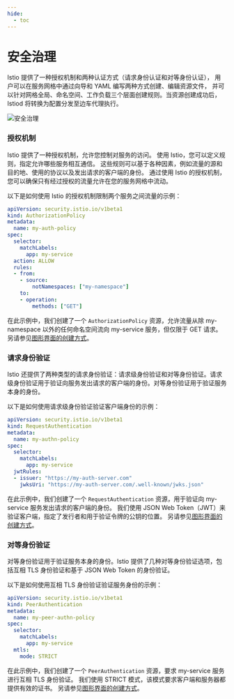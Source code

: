 ```yaml
---
hide:
  - toc
---
```


# 安全治理

Istio 提供了一种授权机制和两种认证方式（请求身份认证和对等身份认证），
用户可以在服务网格中通过向导和 YAML 编写两种方式创建、编辑资源文件，
并可以针对网格全局、命名空间、工作负载三个层面创建规则。当资源创建成功后，Istiod 将转换为配置分发至边车代理执行。

![安全治理](https://docs.daocloud.io/daocloud-docs-images/docs/mspider/images/security.png)

### 授权机制

Istio 提供了一种授权机制，允许您控制对服务的访问。
使用 Istio，您可以定义规则，指定允许哪些服务相互通信。
这些规则可以基于各种因素，例如流量的源和目的地、使用的协议以及发出请求的客户端的身份。
通过使用 Istio 的授权机制，您可以确保只有经过授权的流量允许在您的服务网格中流动。

以下是如何使用 Istio 的授权机制限制两个服务之间流量的示例：

```yaml
apiVersion: security.istio.io/v1beta1
kind: AuthorizationPolicy
metadata:
  name: my-auth-policy
spec:
  selector:
    matchLabels:
      app: my-service
  action: ALLOW
  rules:
  - from:
    - source:
        notNamespaces: ["my-namespace"]
    to:
    - operation:
        methods: ["GET"]
```

在此示例中，我们创建了一个 `AuthorizationPolicy` 资源，允许流量从除 my-namespace 以外的任何命名空间流向 my-service 服务，但仅限于 GET 请求。
另请参见[图形界面的创建方式](./authorize.md)。

### 请求身份验证

Istio 还提供了两种类型的请求身份验证：请求级身份验证和对等身份验证。请求级身份验证用于验证向服务发出请求的客户端的身份。对等身份验证用于验证服务本身的身份。

以下是如何使用请求级身份验证验证客户端身份的示例：

```yaml
apiVersion: security.istio.io/v1beta1
kind: RequestAuthentication
metadata:
  name: my-authn-policy
spec:
  selector:
    matchLabels:
      app: my-service
  jwtRules:
  - issuer: "https://my-auth-server.com"
    jwksUri: "https://my-auth-server.com/.well-known/jwks.json"
```

在此示例中，我们创建了一个 `RequestAuthentication` 资源，用于验证向 my-service 服务发出请求的客户端的身份。
我们使用 JSON Web Token（JWT）来验证客户端，指定了发行者和用于验证令牌的公钥的位置。
另请参见[图形界面的创建方式](./request.md)。

### 对等身份验证

对等身份验证用于验证服务本身的身份。Istio 提供了几种对等身份验证选项，包括互相 TLS 身份验证和基于 JSON Web Token 的身份验证。

以下是如何使用互相 TLS 身份验证验证服务身份的示例：

```yaml
apiVersion: security.istio.io/v1beta1
kind: PeerAuthentication
metadata:
  name: my-peer-authn-policy
spec:
  selector:
    matchLabels:
      app: my-service
  mtls:
    mode: STRICT
```

在此示例中，我们创建了一个 `PeerAuthentication` 资源，要求 my-service 服务进行互相 TLS 身份验证。
我们使用 STRICT 模式，该模式要求客户端和服务器都提供有效的证书。
另请参见[图形界面的创建方式](./peer.md)。
